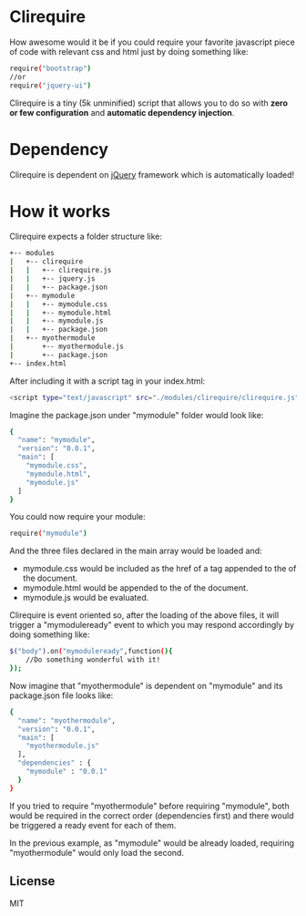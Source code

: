 Clirequire
==========

How awesome would it be if you could require your favorite javascript piece of code with relevant css and html just by doing something like:

```sh
require("bootstrap")
//or
require("jquery-ui")
```

Clirequire is a tiny (5k unminified) script that allows you to do so with **zero or few configuration** and **automatic dependency injection**.

Dependency
==========
Clirequire is dependent on [jQuery] framework which is automatically loaded!

How it works
==========
Clirequire expects a folder structure like:

```sh
+-- modules
|   +-- clirequire
|   |   +-- clirequire.js
|   |   +-- jquery.js
|   |   +-- package.json
|   +-- mymodule
|   |   +-- mymodule.css
|   |   +-- mymodule.html
|   |   +-- mymodule.js
|   |   +-- package.json
|   +-- myothermodule
|       +-- myothermodule.js
|       +-- package.json
+-- index.html
```

After including it with a script tag in your index.html:
```sh
<script type="text/javascript" src="./modules/clirequire/clirequire.js"></script>
```

Imagine the package.json under "mymodule" folder would look like:
```sh
{
  "name": "mymodule",
  "version": "0.0.1",
  "main": [
    "mymodule.css",
    "mymodule.html",
    "mymodule.js"
  ]
}
```
You could now require your module:
```sh
require("mymodule")
```

And the three files declared in the main array would be loaded and:
  - mymodule.css would be included as the href of a <link> tag appended to the <head> of the document.
  - mymodule.html would be appended to the <body> of the document.
  - mymodule.js would be evaluated.

Clirequire is event oriented so, after the loading of the above files, it will trigger a "mymoduleready" event to which you may respond accordingly by doing something like:
```sh
$("body").on("mymoduleready",function(){
    //Do something wonderful with it!
});
```

Now imagine that "myothermodule" is dependent on "mymodule" and its package.json file looks like:

```sh
{
  "name": "myothermodule",
  "version": "0.0.1",
  "main": [
    "myothermodule.js"
  ],
  "dependencies" : {
    "mymodule" : "0.0.1"
  }
}
```

If you tried to require "myothermodule" before requiring "mymodule", both would be required in the correct order (dependencies first) and there would be triggered a ready event for each of them.

In the previous example, as "mymodule" would be already loaded, requiring "myothermodule" would only load the second.

License
----

MIT

[jQuery]:http://jquery.com
